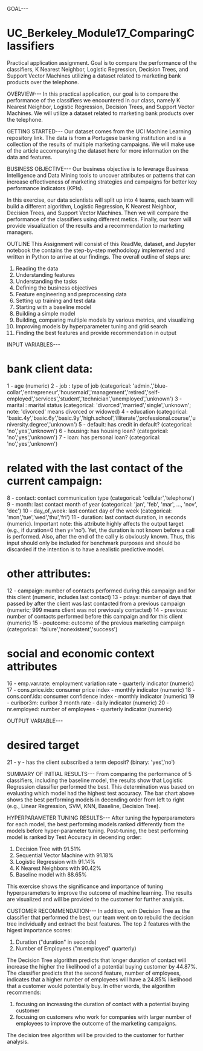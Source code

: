 GOAL---
# UC_Berkeley_Module17_ComparingClassifiers
 Practical application assignment. Goal is to compare the performance of the classifiers, K Nearest Neighbor, Logistic Regression, Decision Trees, and Support Vector Machines utilizing a dataset related to marketing bank products over the telephone.

 OVERVIEW---
 In this practical application, our goal is to compare the performance of the classifiers we encountered in our class, namely K Nearest Neighbor, Logistic Regression, Decision Trees, and Support Vector Machines. We will utilize a dataset related to marketing bank products over the telephone.
 
 GETTING STARTED---
 Our dataset comes from the UCI Machine Learning repository link. The data is from a Portugese banking institution and is a collection of the results of multiple marketing campaigns. We will make use of the article accompanying the dataset here for more information on the data and features.
 
 BUSINESS OBJECTIVE---
 Our business objective is to leverage Business Intelligence and Data Mining tools to uncover attributes or patterns that can increase effectiveness of marketing strategies and campaigns for better key performance indicators (KPIs).
 
 In this exercise, our data scientists will split up into 4 teams, each team will build a different algorithm, Logistic Regression, K Nearest Neighbor, Decision Trees, and Support Vector Machines. Then we will compare the performance of the classifiers using different metics. Finally, our team will provide visualization of the results and a recommendation to marketing managers.

 OUTLINE
 This Assignment will consist of this ReadMe, dataset, and Jupyter notebook the contains the step-by-step methodology implemented and written in Python to arrive at our findings. The overall outline of steps are:
 1) Reading the data
 2) Understanding features
 3) Understanding the tasks
 4) Defining the business objectives
 5) Feature engineering and preprocessing data
 6) Setting up training and test data
 7) Starting with a baseline model
 8) Building a simple model
 9) Building, comparing multiple models by various metrics, and visualizing
 10) Improving models by hyperparameter tuning and grid search
 11) Finding the best features and provide recommendation in output
 
INPUT VARIABLES---
# bank client data:
1 - age (numeric)
2 - job : type of job (categorical: 'admin.','blue-collar','entrepreneur','housemaid','management','retired','self-employed','services','student','technician','unemployed','unknown')
3 - marital : marital status (categorical: 'divorced','married','single','unknown'; note: 'divorced' means divorced or widowed)
4 - education (categorical: 'basic.4y','basic.6y','basic.9y','high.school','illiterate','professional.course','university.degree','unknown')
5 - default: has credit in default? (categorical: 'no','yes','unknown')
6 - housing: has housing loan? (categorical: 'no','yes','unknown')
7 - loan: has personal loan? (categorical: 'no','yes','unknown')
# related with the last contact of the current campaign:
8 - contact: contact communication type (categorical: 'cellular','telephone')
9 - month: last contact month of year (categorical: 'jan', 'feb', 'mar', ..., 'nov', 'dec')
10 - day_of_week: last contact day of the week (categorical: 'mon','tue','wed','thu','fri')
11 - duration: last contact duration, in seconds (numeric). Important note: this attribute highly affects the output target (e.g., if duration=0 then y='no'). Yet, the duration is not known before a call is performed. Also, after the end of the call y is obviously known. Thus, this input should only be included for benchmark purposes and should be discarded if the intention is to have a realistic predictive model.
# other attributes:
12 - campaign: number of contacts performed during this campaign and for this client (numeric, includes last contact)
13 - pdays: number of days that passed by after the client was last contacted from a previous campaign (numeric; 999 means client was not previously contacted)
14 - previous: number of contacts performed before this campaign and for this client (numeric)
15 - poutcome: outcome of the previous marketing campaign (categorical: 'failure','nonexistent','success')
# social and economic context attributes
16 - emp.var.rate: employment variation rate - quarterly indicator (numeric)
17 - cons.price.idx: consumer price index - monthly indicator (numeric)
18 - cons.conf.idx: consumer confidence index - monthly indicator (numeric)
19 - euribor3m: euribor 3 month rate - daily indicator (numeric)
20 - nr.employed: number of employees - quarterly indicator (numeric)

OUTPUT VARIABLE---
# desired target
21 - y - has the client subscribed a term deposit? (binary: 'yes','no')

SUMMARY OF INITIAL RESULTS---
From comparing the performance of 5 classifiers, including the baseline model, the results show that Logistic Regression classifier performed the best. This determination was based on evaluating which model had the highest test accuracy. The bar chart above shows the best performing models in decending order from left to right (e.g., Linear Regression, SVM, KNN, Baseline, Decision Tree).

HYPERPARAMETER TUNING RESULTS---
After tuning the hyperparameters for each model, the best performing models ranked differently from the models before hyper-parameter tuning. Post-tuning, the best performing model is ranked by Test  Accuracy in decending order:

1) Decision Tree with 91.51%
2) Sequential Vector Machine with 91.18%
3) Logistic Regression with 91.14%
4) K Nearest Neighbors with 90.42%
5) Baseline model with 88.65%

This exercise shows the significance and importance of tuning hyperparameters to improve the outcome of machine learning.
The results are visualized and will be provided to the customer for further analysis.

CUSTOMER RECOMMENDATION---
In addition, with Decision Tree as the classifier that performed the best, our team went on to rebuild the decision tree individually and extract the best features. The top 2 features with the higest importance scores:

1) Duration ("duration" in seconds)
2) Number of Employees ("nr.employed" quarterly)

The Decision Tree algorithm predicts that longer duration of contact will increase the higher the likelihood of a potential buying customer by 44.87%. The classifier predicts that the second feature, number of employees, indicates that a higher number of employees will have a 24.85% likelihood that a customer would potentially buy. In other words, the algorithm recommends: 
1) focusing on increasing the duration of contact with a potential buying customer
2) focusing on customers who work for companies with larger number of employees to improve the outcome of the marketing campaigns.

The decision tree algorithm will be provided to the customer for further analysis.
